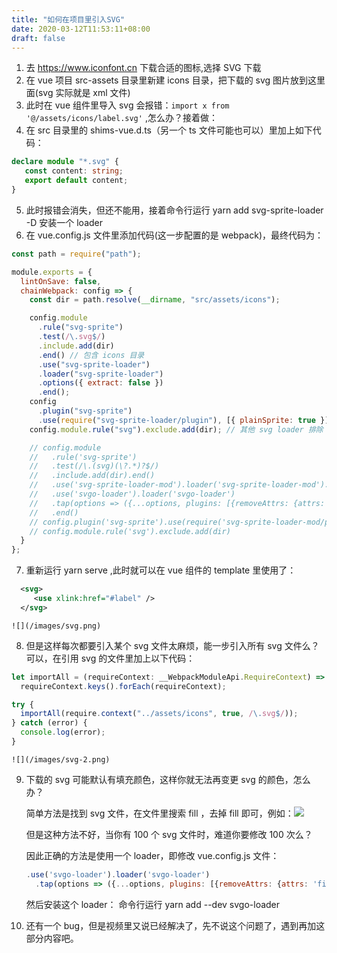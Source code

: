 ```yaml
---
title: "如何在项目里引入SVG"
date: 2020-03-12T11:53:11+08:00
draft: false
---
```


1. 去 https://www.iconfont.cn 下载合适的图标,选择 SVG 下载
2. 在 vue 项目 src-assets 目录里新建 icons 目录，把下载的 svg 图片放到这里面(svg 实际就是 xml 文件)
3. 此时在 vue 组件里导入 svg 会报错：`import x from '@/assets/icons/label.svg'` ,怎么办？接着做：
4. 在 src 目录里的 shims-vue.d.ts（另一个 ts 文件可能也可以）里加上如下代码：

```typeScript
declare module "*.svg" {
   const content: string;
   export default content;
}
```

5. 此时报错会消失，但还不能用，接着命令行运行 yarn add svg-sprite-loader -D 安装一个 loader
6. 在 vue.config.js 文件里添加代码(这一步配置的是 webpack)，最终代码为：

```js
const path = require("path");

module.exports = {
  lintOnSave: false,
  chainWebpack: config => {
    const dir = path.resolve(__dirname, "src/assets/icons");

    config.module
      .rule("svg-sprite")
      .test(/\.svg$/)
      .include.add(dir)
      .end() // 包含 icons 目录
      .use("svg-sprite-loader")
      .loader("svg-sprite-loader")
      .options({ extract: false })
      .end();
    config
      .plugin("svg-sprite")
      .use(require("svg-sprite-loader/plugin"), [{ plainSprite: true }]);
    config.module.rule("svg").exclude.add(dir); // 其他 svg loader 排除 icons 目录

    // config.module
    //   .rule('svg-sprite')
    //   .test(/\.(svg)(\?.*)?$/)
    //   .include.add(dir).end()
    //   .use('svg-sprite-loader-mod').loader('svg-sprite-loader-mod').options({extract: false}).end()
    //   .use('svgo-loader').loader('svgo-loader')
    //   .tap(options => ({...options, plugins: [{removeAttrs: {attrs: 'fill'}}]}))
    //   .end()
    // config.plugin('svg-sprite').use(require('svg-sprite-loader-mod/plugin'), [{plainSprite: true}])
    // config.module.rule('svg').exclude.add(dir)
  }
};
```

7. 重新运行 yarn serve ,此时就可以在 vue 组件的 template 里使用了：

```xml
  <svg>
     <use xlink:href="#label" />
  </svg>
```

    ![](/images/svg.png)

8. 但是这样每次都要引入某个 svg 文件太麻烦，能一步引入所有 svg 文件么？可以，在引用 svg 的文件里加上以下代码：

```typescript
let importAll = (requireContext: __WebpackModuleApi.RequireContext) =>
  requireContext.keys().forEach(requireContext);

try {
  importAll(require.context("../assets/icons", true, /\.svg$/));
} catch (error) {
  console.log(error);
}
```

    ![](/images/svg-2.png)

9. 下载的 svg 可能默认有填充颜色，这样你就无法再变更 svg 的颜色，怎么办？

   简单方法是找到 svg 文件，在文件里搜索 fill ，去掉 fill 即可，例如：![](/images/svg-3.png)

   但是这种方法不好，当你有 100 个 svg 文件时，难道你要修改 100 次么？

   因此正确的方法是使用一个 loader，即修改 vue.config.js 文件：

   ```javaScript
   .use('svgo-loader').loader('svgo-loader')
     .tap(options => ({...options, plugins: [{removeAttrs: {attrs: 'fill'}}]})).end()
   ```

   然后安装这个 loader： 命令行运行 yarn add --dev svgo-loader

10. 还有一个 bug，但是视频里又说已经解决了，先不说这个问题了，遇到再加这部分内容吧。
